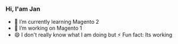 ### Hi, I'am Jan

- 🌱 I’m currently learning Magento 2
- 🔭 I’m working on Magento 1
- 😄 I don't really know what I am doing but ⚡ Fun fact: Its working

<!--
**jandolejs1999/jandolejs1999** is a ✨ _special_ ✨ repository because its `README.md` (this file) appears on your GitHub profile.

Here are some ideas to get you started:

- 🔭 I’m currently working on ...
- 🌱 I’m currently learning ...
- 👯 I’m looking to collaborate on ...
- 🤔 I’m looking for help with ...
- 💬 Ask me about ...
- 📫 How to reach me: ...
- 😄 Pronouns: ...
- ⚡ Fun fact: ...
-->

